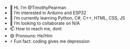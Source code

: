 - 👋 Hi, I’m @TimothyPearman
- 👀 I’m interested in Arduino and ESP32
- 🌱 I’m currently learning Python, C#, C++, HTML, CSS, JS
- 💞️ I’m looking to collaborate on N/A
- 📫 How to reach me, dont
- 😄 Pronouns: He/Him
- ⚡ Fun fact: coding gives me depression

<!---
Timmy1404/Timmy1404 is a ✨ special ✨ repository because its `README.md` (this file) appears on your GitHub profile.
You can click the Preview link to take a look at your changes.
--->
